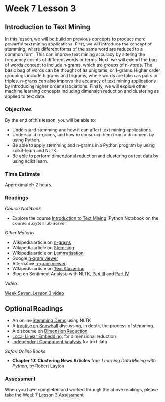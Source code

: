 # Week 7 Lesson 3 #
## Introduction to Text Mining ##

In this lesson, we will be build on previous concepts to produce more powerful text mining applications. First, we will introduce the concept of stemming, where different forms of the same word are reduced to a common form. This can improve text mining accuracy by altering the frequency counts of different words or terms. Next, we will extend the bag of words concept to include n-grams, which are groups of n-words. The basic bag of words can be thought of as unigrams, or 1-grams. Higher order groupings include bigrams and trigrams, where words are taken as pairs or triples. n-grams can also improve the accuracy of text mining applications by introducing higher order associations. Finally, we will explore other machine learning concepts including dimension reduction and clustering as applied to text data.

### Objectives ###

By the end of this lesson, you will be able to:

- Understand stemming and how it can affect text mining applications.
- Understand n-grams, and how to construct them from a document by using Python. 
- Be able to apply stemming and n-grams in a Python program by using scikit-learn and NLTK.
- Be able to perform dimensional reduction and clustering on text data by using scikit learn.

### Time Estimate ###

Approximately 2 hours.

### Readings ####

_Course Notebook_

- Explore the course [Introduction to Text Mining][l3nb] IPython Notebook on the course JupyterHub server.

_Other Material_

- Wikipedia article on [n-grams][wng]
- Wikipedia article on [Stemming][wst]
- Wikipedia article on [Lemmatisation][wl]
- Google [n-gram viewer][gnv]
- Alternative [n-gram viewer][anv]
- Wikipedia article on [Text Clustering][wtc]
- Blog on Sentiment Analysis with NLTK, [Part III][bsa3] and [Part IV][bsa4]

_Video_

[Week Seven, Lesson 3 video][lv]

## Optional Readings ##


- An online [Stemming Demo][std] using NLTK
- A [treatise on Snowball][tsb] discussing, in depth, the process of stemming.
- A discourse on [Dimension Reduction][msdr]
- [Local Linear Embedding][lle], for dimensional reduction
- [Independent Component Analysis][ica] for text data

_Safari Online Books_

- **Chapter 10: Clustering News Articles** from _Learning Data Mining with Python_, by Robert Layton

### Assessment ###

When you have completed and worked through the above readings, please take the [Week 7 Lesson 3 Assessment][la]

[l3nb]: ../notebooks/intro2tm.ipynb
[la]: https://learn.illinois.edu/mod/quiz/
[lv]: https://mediaspace.illinois.edu/media/
[wst]: https://en.wikipedia.org/wiki/Stemming
[wl]: https://en.wikipedia.org/wiki/Lemmatisation
[wtc]: https://en.wikipedia.org/wiki/Document_clustering

[tsb]: http://snowball.tartarus.org/texts/introduction.html
[std]: http://text-processing.com/demo/stem/

[wng]: https://en.wikipedia.org/wiki/N-gram

[gnv]: https://books.google.com/ngrams
[anv]: http://xkcd.culturomics.org

[bsa3]: http://streamhacker.com/2010/05/24/text-classification-sentiment-analysis-stopwords-collocations/
[bsa4]: http://streamhacker.com/2010/05/24/text-classification-sentiment-analysis-stopwords-collocations/

[msdr]: http://research.microsoft.com/pubs/150728/FnT_dimensionReduction.pdf
[lle]: http://science.sciencemag.org/content/290/5500/2323.abstract
[ica]: http://www.cs.rutgers.edu/~mlittman/topics/dimred02/kolenda99independent.pdf

